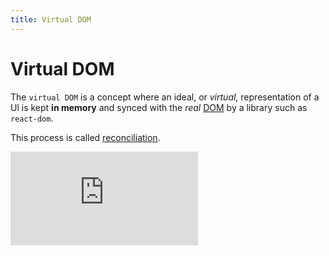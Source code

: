 ```yaml
---
title: Virtual DOM
---
```


# Virtual DOM

The `virtual DOM` is a concept where an ideal, or _virtual_, representation
of a Ul is kept **in memory** and synced with the _real_ [DOM](Knowledge/WebDev/DOM.md) by a library such as `react-dom`.

This process is called [reconciliation](/Knowledge/React/reconciliation.md).

<iframe src="https://www.youtube.com/embed/rysTbzKOEO0" title="12 - ReactJS Virtual DOM - What are Virtual DOM, Reconciliation, Diffing, and Batch Update in React?" frameborder="0" allow="accelerometer; autoplay; clipboard-write; encrypted-media; gyroscope; picture-in-picture; web-share" allowfullscreen></iframe>
